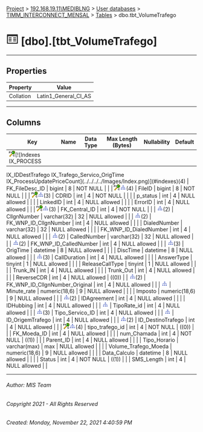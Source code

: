 #### 

[Project](../../../../index.md) > [192.168.19.11\\MEDIBLNG](../../../index.md) > [User databases](../../index.md) > [TIMM_INTERCONNECT_MENSAL](../index.md) > [Tables](Tables.md) > dbo.tbt_VolumeTrafego

# ![Tables](../../../../Images/Table32.png) [dbo].[tbt_VolumeTrafego]

---

## <a name="#properties"></a>Properties

| Property | Value |
|---|---|
| Collation | Latin1_General_CI_AS |


---

## <a name="#columns"></a>Columns

| Key | Name | Data Type | Max Length (Bytes) | Nullability | Default |
|---|---|---|---|---|---|
| [![Cluster Primary Key PK_tbt_VolumeTrafego: FK_FileDesc_ID\FileID\CDRID\tipo_trafego_id\FK_Central_ID](../../../../Images/pkcluster.png)](#indexes)[![Indexes IX_PROCESS
IX_IDDestTrafego
IX_Trafego_Servico_OrigTime
IX_ProcessUpdatePriceCount](../../../../Images/Index.png)](#indexes)(4) | FK_FileDesc_ID | bigint | 8 | NOT NULL |  |
| [![Cluster Primary Key PK_tbt_VolumeTrafego: FK_FileDesc_ID\FileID\CDRID\tipo_trafego_id\FK_Central_ID](../../../../Images/pkcluster.png)](#indexes)[![Indexes IX_PROCESS
IX_IDDestTrafego
IX_Trafego_Servico_OrigTime
IX_ProcessUpdatePriceCount](../../../../Images/Index.png)](#indexes)(4) | FileID | bigint | 8 | NOT NULL |  |
| [![Cluster Primary Key PK_tbt_VolumeTrafego: FK_FileDesc_ID\FileID\CDRID\tipo_trafego_id\FK_Central_ID](../../../../Images/pkcluster.png)](#indexes)[![Indexes IX_PROCESS
IX_IDDestTrafego
IX_Trafego_Servico_OrigTime](../../../../Images/Index.png)](#indexes)(3) | CDRID | int | 4 | NOT NULL |  |
|  | p_status | int | 4 | NULL allowed |  |
|  | LinkedID | int | 4 | NULL allowed |  |
|  | ErrorID | int | 4 | NULL allowed |  |
| [![Cluster Primary Key PK_tbt_VolumeTrafego: FK_FileDesc_ID\FileID\CDRID\tipo_trafego_id\FK_Central_ID](../../../../Images/pkcluster.png)](#indexes)[![Indexes IX_PROCESS
IX_IDDestTrafego
IX_Trafego_Servico_OrigTime](../../../../Images/Index.png)](#indexes)(3) | FK_Central_ID | int | 4 | NOT NULL |  |
| [![Indexes IX_Calling_Called
IX_Trafego_Servico_OrigTime](../../../../Images/Index.png)](#indexes)(2) | CllgnNumber | varchar(32) | 32 | NULL allowed |  |
| [![Indexes IX_Calling_Called
IX_Trafego_Servico_OrigTime](../../../../Images/Index.png)](#indexes)(2) | FK_WNP_ID_CllgnNumber | int | 4 | NULL allowed |  |
|  | DialedNumber | varchar(32) | 32 | NULL allowed |  |
|  | FK_WNP_ID_DialedNumber | int | 4 | NULL allowed |  |
| [![Indexes IX_Calling_Called
IX_Trafego_Servico_OrigTime](../../../../Images/Index.png)](#indexes)(2) | CalledNumber | varchar(32) | 32 | NULL allowed |  |
| [![Indexes IX_Calling_Called
IX_Trafego_Servico_OrigTime](../../../../Images/Index.png)](#indexes)(2) | FK_WNP_ID_CalledNumber | int | 4 | NULL allowed |  |
| [![Indexes IX_PROCESS
IX_Calling_Called
IX_Trafego_Servico_OrigTime](../../../../Images/Index.png)](#indexes)(3) | OrigTime | datetime | 8 | NULL allowed |  |
|  | DiscTime | datetime | 8 | NULL allowed |  |
| [![Indexes IX_PROCESS
IX_Calling_Called
IX_Trafego_Servico_OrigTime](../../../../Images/Index.png)](#indexes)(3) | CallDuration | int | 4 | NULL allowed |  |
|  | AnswerType | tinyint | 1 | NULL allowed |  |
|  | ReleaseCallType | tinyint | 1 | NULL allowed |  |
|  | Trunk_IN | int | 4 | NULL allowed |  |
|  | Trunk_Out | int | 4 | NULL allowed |  |
|  | ReverseCDR | int | 4 | NULL allowed | ((0)) |
| [![Indexes IX_Calling_Called
IX_Trafego_Servico_OrigTime](../../../../Images/Index.png)](#indexes)(2) | FK_WNP_ID_CllgnNumber_Original | int | 4 | NULL allowed |  |
| [![Indexes IX_PROCESS](../../../../Images/Index.png)](#indexes) | Minute_rate | numeric(18,6) | 9 | NULL allowed |  |
|  | Imposto | numeric(18,6) | 9 | NULL allowed |  |
| [![Indexes IX_PROCESS
IX_ProcessUpdatePriceCount](../../../../Images/Index.png)](#indexes)(2) | IDAgreement | int | 4 | NULL allowed |  |
|  | IDHubbing | int | 4 | NULL allowed |  |
| [![Indexes IX_ProcessUpdatePriceCount](../../../../Images/Index.png)](#indexes) | TipoRate_id | int | 4 | NULL allowed |  |
| [![Indexes IX_PROCESS
IX_Calling_Called
IX_Trafego_Servico_OrigTime](../../../../Images/Index.png)](#indexes)(3) | Tipo_Servico_ID | int | 4 | NULL allowed |  |
| [![Indexes IX_PROCESS](../../../../Images/Index.png)](#indexes) | ID_OrigemTrafego | int | 4 | NULL allowed |  |
| [![Indexes IX_PROCESS
IX_IDDestTrafego](../../../../Images/Index.png)](#indexes)(2) | ID_DestinoTrafego | int | 4 | NULL allowed |  |
| [![Cluster Primary Key PK_tbt_VolumeTrafego: FK_FileDesc_ID\FileID\CDRID\tipo_trafego_id\FK_Central_ID](../../../../Images/pkcluster.png)](#indexes)[![Indexes IX_PROCESS
IX_IDDestTrafego
IX_Calling_Called
IX_Trafego_Servico_OrigTime](../../../../Images/Index.png)](#indexes)(4) | tipo_trafego_id | int | 4 | NOT NULL | ((0)) |
|  | FK_Moeda_ID | int | 4 | NULL allowed |  |
|  | num_Chamada | int | 4 | NOT NULL | ((1)) |
|  | Parent_ID | int | 4 | NULL allowed |  |
|  | Tipo_Horario | varchar(max) | max | NULL allowed |  |
|  | Volume_Trafego_Moeda | numeric(18,6) | 9 | NULL allowed |  |
|  | Data_Calculo | datetime | 8 | NULL allowed |  |
|  | Status | int | 4 | NOT NULL | ((1)) |
|  | SMS_Length | int | 4 | NULL allowed |  |


---

###### Author:  MIS Team

###### Copyright 2021 - All Rights Reserved

###### Created: Monday, November 22, 2021 4:40:59 PM

